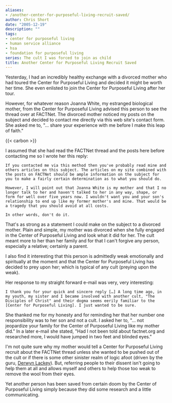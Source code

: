 ```yaml
---
aliases:
- /another-center-for-purposeful-living-recruit-saved/
author: Chris Short
date: "2005-12-19"
description: ""
tags:
- center for purposeful living
- human service alliance
- hsa
- foundation for purposeful living
series: The cult I was forced to join as child
title: Another Center for Purposeful Living Recruit Saved
---
```


Yesterday, I had an incredibly healthy exchange with a divorced mother who had toured the Center for Purposeful Living and decided it might be worth her time. She even enlisted to join the Center for Purposeful Living after her tour.

However, for whatever reason Joanna White, my estranged biological mother, from the Center for Purposeful Living advised this person to see the thread over at FACTNet. The divorced mother noticed my posts on the subject and decided to contact me directly via this web site's contact form. She asked me to, "… share your experience with me before I make this leap of faith."

{{< carbon >}}

I assumed that she had read the FACTNet thread and the posts here before contacting me so I wrote her this reply:

    If you contacted me via this method then you've probably read mine and others articles on this subject. The articles on my site combined with the posts on FACTNet should be ample information on the subject for you to make a fairly certain determination as to what you should do.

    However, I will point out that Joanna White is my mother and that I no longer talk to her and haven't talked to her in any way, shape, or form for well over five years now. I wouldn't want you and your son's relationship to end up like my former mother's and mine. That would be a tragedy that you should avoid at all costs.

    In other words, don't do it.

That's as strong as a statement I could make on the subject to a divorced mother. Plain and simple, my mother was divorced when she fully engaged in the Center of Purposeful Living and look what it did for her. The cult meant more to her than her family and for that I can't forgive any person, especially a relative; certainly a parent.

I also find it interesting that this person is admittedly weak emotionally and spiritually at the moment and that the Center for Purposeful Living has decided to prey upon her; which is typical of any cult (preying upon the weak).

Her response to my straight forward e-mail was very, very interesting:

    I thank you for your quick and sincere reply […] A long time ago, in my youth, my sister and I became involved with another cult, "The Disciples of Christ" and their dogma seems eerily familiar to the [Center for Purposeful Living]. I just wanted to be sure.

She thanked me for my honesty and for reminding her that her number one responsibility was to her son and not a cult. I asked her to, "… not jeopardize your family for the Center of Purposeful Living like my mother did." In a later e-mail she stated, "Had I not been told about factnet.org and researched more, I would have jumped in two feet and blinded eyes."

I'm not quite sure why my mother would tell a Center for Purposeful Living recruit about the FACTNet thread unless she wanted to be pushed out of the cult or if there is some other sinister realm of logic afoot (driven by the guru, [Derwyn Lackey](/tags/derwyn-lackey/)). But, referring people to their dissent isn't going to help them at all and allows myself and others to help those too weak to remove the wool from their eyes.

Yet another person has been saved from certain doom by the Center of Purposeful Living simply because they did some research and a little communicating.
